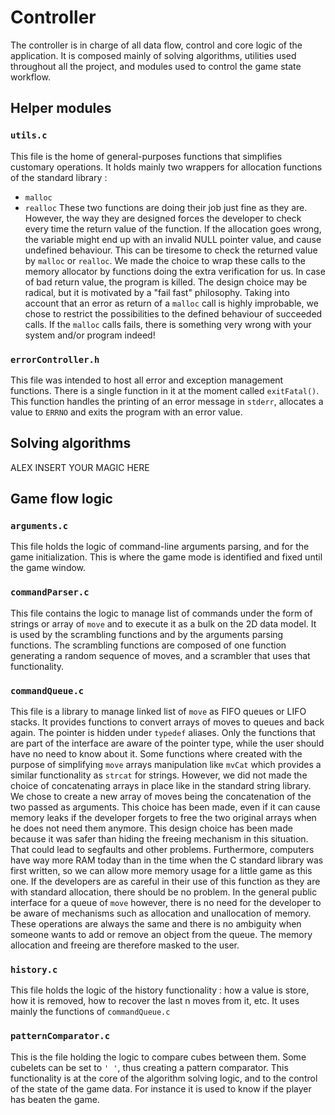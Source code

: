 # Controller
The controller is in charge of all data flow, control and core logic of the
application. It is composed mainly of solving algorithms, utilities used
throughout all the project, and modules used to control the game state workflow.

## Helper modules

### `utils.c`
This file is the home of general-purposes functions that simplifies customary
operations.
It holds mainly two wrappers for allocation functions of the standard library :
* `malloc`
* `realloc`
These two functions are doing their job just fine as they are. However, the way
they are designed forces the developer to check every time the return value of
the function. If the allocation goes wrong, the variable might end up with an
invalid NULL pointer value, and cause undefined behaviour. This can be tiresome
to check the returned value by `malloc` or `realloc`. We made the choice to wrap
these calls to the memory allocator by functions doing the extra verification
for us. In case of bad return value, the program is killed.
The design choice may be radical, but it is motivated by a "fail fast"
philosophy. Taking into account that an error as return of a `malloc` call is
highly improbable, we chose to restrict the possibilities to the defined
behaviour of succeeded calls. If the `malloc` calls fails, there is something
very wrong with your system and/or program indeed!

### `errorController.h`
This file was intended to host all error and exception management functions.
There is a single function in it at the moment called `exitFatal()`. This
function handles the printing of an error message in `stderr`, allocates a value
to `ERRNO` and exits the program with an error value.


## Solving algorithms

ALEX INSERT YOUR MAGIC HERE

## Game flow logic
### `arguments.c`
This file holds the logic of command-line arguments parsing, and for the game
initialization. This is where the game mode is identified and fixed until the
game window.

### `commandParser.c`
This file contains the logic to manage list of commands under the form of
strings or array of `move` and to execute it as a bulk on the 2D data model. It
is used by the scrambling functions and by the arguments parsing functions. The
scrambling functions are composed of one function generating a random sequence
of moves, and a scrambler that uses that functionality.

### `commandQueue.c`
This file is a library to manage linked list of `move` as FIFO queues or LIFO
stacks. It provides functions to convert arrays of moves to queues and back
again. The pointer is hidden under `typedef` aliases. Only the functions that
are part of the interface are aware of the pointer type, while the user should
have no need to know about it.
Some functions where created with the purpose of simplifying `move` arrays
manipulation like `mvCat` which provides a similar functionality as `strcat` for
strings. However, we did not made the choice of concatenating arrays in place
like in the standard string library. We chose to create a new array of moves
being the concatenation of the two passed as arguments. This choice has been
made, even if it can cause memory leaks if the developer forgets to free the two
original arrays when he does not need them anymore. This design choice has been
made because it was safer than hiding the freeing mechanism in this situation.
That could lead to segfaults and other problems. Furthermore, computers have way
more RAM today than in the time when the C standard library was first written,
so we can allow more memory usage for a little game as this one. If the
developers are as careful in their use of this function as they are with
standard allocation, there should be no problem.
In the general public interface for a queue of `move` however, there is no need
for the developer to be aware of mechanisms such as allocation and unallocation of memory. These operations are always the same and there is no ambiguity when someone wants to add or remove an object from the queue. The memory allocation and freeing are therefore masked to the user.

### `history.c`
This file holds the logic of the history functionality : how a value is store,
how it is removed, how to recover the last n moves from it, etc.
It uses mainly the functions of `commandQueue.c`

### `patternComparator.c`
This is the file holding the logic to compare cubes between them. Some cubelets
can be set to `' '`, thus creating a pattern comparator.
This functionality is at the core of the algorithm solving logic, and to the
control of the state of the game data. For instance it is used to know if the
player has beaten the game.
